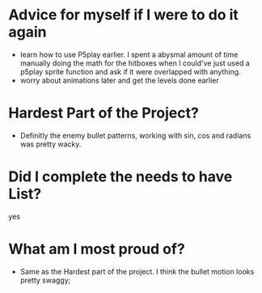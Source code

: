 # Advice for myself if I were to do it again 
- learn how to use P5play earlier. I spent a abysmal amount of time manually doing the math for the hitboxes when I could've just used a p5play sprite function and ask if it were overlapped with anything.
- worry about animations later and get the levels done earlier 

# Hardest Part of the Project?
- Definitly the enemy bullet patterns, working with sin, cos and radians was pretty wacky.

# Did I complete the needs to have List?
yes 

# What am I most proud of? 
- Same as the Hardest part of the project. I think the bullet motion looks pretty swaggy;

